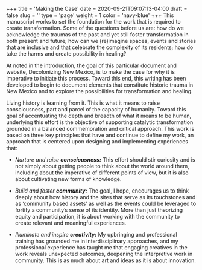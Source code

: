 +++
title = 'Making the Case'
date = 2020-09-21T09:07:13-04:00
draft = false
slug = ''
type = 'page'
weight = 1
color = 'navy-blue'
+++
This manuscript works to set the foundation for the work that is required to create transformation. Some of the questions before us are: how do we acknowledge the traumas of the past and yet still foster transformation in both present and future; how can we (re)imagine spaces, events and stories that are inclusive and that celebrate the complexity of its residents; how do take the harms and create possibility in healing?<!--more-->

At noted in the introduction, the goal of this particular document and website, Decolonizing New Mexico, is to make the case for why it is imperative to initiate this process. Toward this end, this writing has been developed to begin to document elements that constitute historic trauma in New Mexico and to explore the possibilities for transformation and healing. 

Living history is learning from it. This is what it means to raise consciousness, part and parcel of the capacity of humanity. Toward this goal of accentuating the depth and breadth of what it means to be human, underlying this effort is the objective of supporting catalytic transformation grounded in a balanced commemoration and critical approach. This work is based on three key principles that have and continue to define my work, an approach that is centered upon designing and implementing experiences that:

- _Nurture and raise **consciousness:**_ This effort should stir curiosity and is not simply about getting people to think about the world around them, including about the imperative of different points of view, but it is also about cultivating new forms of knowledge.

- _Build and foster **community:**_ The goal, I hope, encourages us to think deeply about how history and the sites that serve as its touchstones and as ‘community based assets’ as well as the events could be leveraged to fortify a community’s sense of its identity. More than just theorizing equity and participation, it is about working with the community to create relevant and meaningful experiences.

- _Illuminate and inspire **creativity:**_ My upbringing and professional training has grounded me in interdisciplinary approaches, and my professional experience has taught me that engaging creatives in the work reveals unexpected outcomes, deepening the interpretive work in community. This is as much about art and ideas as it is about innovation.
